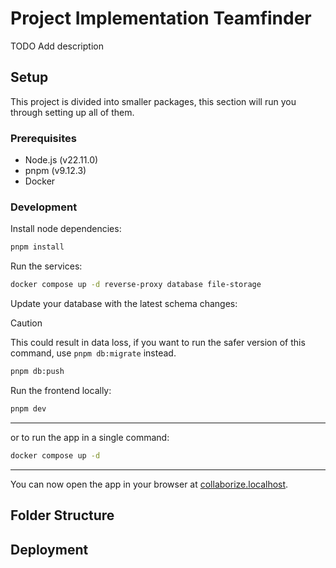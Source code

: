 # Project Implementation Teamfinder

TODO Add description

## Setup

This project is divided into smaller packages, this section will run you through setting up all of them.

### Prerequisites

- Node.js (v22.11.0)
- pnpm (v9.12.3)
- Docker

### Development

Install node dependencies:

```bash
pnpm install
```

Run the services:

```bash
docker compose up -d reverse-proxy database file-storage
```

Update your database with the latest schema changes:

> [!CAUTION]
> This could result in data loss, if you want to run the safer version of this command, use `pnpm db:migrate` instead.

```bash
pnpm db:push
```

Run the frontend locally:

```bash
pnpm dev
```

---

or to run the app in a single command:

```bash
docker compose up -d
```

---

You can now open the app in your browser at [collaborize.localhost](https://collaborize.localhost).

## Folder Structure

## Deployment
